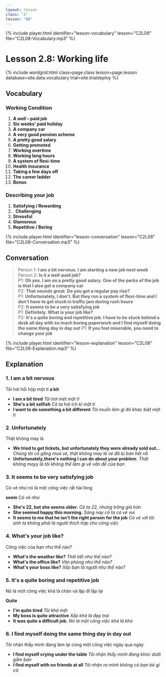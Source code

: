 ```yaml
---
layout: lesson
class: "2"
lesson: "08"
---
```


{% include player.html identifier="lesson-vocabulary" lesson="C2L08" file="C2L08-Vocabulary.mp3" %}
# Lesson 2.8: Working life 

{% include wordgrid.html 
		class=page.class 
		lesson=page.lesson 
		database=site.data.vocabulary 
		trial=site.trialdeploy %}



## Vocabulary

### Working Condition

1. **A well – paid job**
2. **Six weeks’ paid holiday**
3. **A company car**
4. **A very good pension scheme**
5. **A pretty good salary**
6. **Getting promoted**
7. **Working overtime**
8. **Working long hours**
9. **A system of flexi-time**
10. **Health insurance**
11. **Taking a few days off**
12. **The career ladder**
13. **Bonus**


### Describing your job
1. **Satisfying / Rewarding** 
2. . **Challenging**
3. **Stressful** 
4. **Glamorous** 
5. **Repetitive / Boring**





{% include player.html identifier="lesson-conversation" lesson="C2L08" file="C2L08-Conversation.mp3" %}
## Conversation



> Person 1: **I am a bit nervous. I am starting a new job next week**  
> Person 2: **Is it a well-paid job?**  
> P1: **Oh yes. I am on a pretty good salary. One of the perks of the job is that I also get a company car**  
> P2: **That sounds great. Do you get a regular pay rise?**  
> P1: **Unfortunately, I don't. But they run a system of flexi-time and I don't have to get stuck in traffic jam during rush hours**  
> P2: **It seems to be a very satisfying job**  
> P1: **Definitely. What is your job like?**  
> P2: **It's a quite boring and repetitive job. I have to be stuck behind a desk all day with so much boring paperwork and I find myself doing the same thing day in day out**
> P1: **If you feel miserable, you need to change your job**




{% include player.html identifier="lesson-explanation" lesson="C2L08" file="C2L08-Explanation.mp3" %}
## Explanation


### 1. I am a bit nervous 

Tôi hơi hồi hộp một tí 
**a bit**

- **I am a bit tired** *Tôi hơi mệt một tí*
- **She's a bit selfish** *Cô ta hơi ích kỉ một tí*
- **I want to do something a bit different** *Tôi muốn làm gì đó khác biệt một tí*


### 2. Unfortunately

Thật không may là

- **We tried to get tickets, but unfortunately they were already sold out..**. *Chúng tôi cố gắng mua vé, thật không may là vé đã bị bán hết rồi*
- **Unfortunately,there's nothing I can do about your problem**. *Thật không mayy là tôi không thể làm gì về vấn đề của bạn*

### 3. It seems to be very satisfying job

Có vẻ như nó là một công việc rất hài lòng

**seem** Có vẻ như

- **She's 22, but she seems older.** *Cô ta 22, nhưng trông già hơn*
- **She seemed happy this morning.** *Sáng nay cô ta có vẻ vui*
- **It seems to me that he isn't the right person for the job** *Có vẻ với tôi anh ta không phải là người thích hợp cho công việc*

### 4.  What's your job like?

Công việc của bạn như thế nào?


- **What's the weather like?** *Thời tiết như thế nào?*
- **What's the office like?** *Văn phòng như thế nào?*
- **What's your boss like?** *Xếp bạn là người như thế nào?*

### 5.  It's a quite boring and repetitive job

Nó là một công việc khá là chán và lặp đi lặp lại

**Quite**

- **I'm quite tired** *Tôi khá mệt*
- **My boss is quite attractive** *Xếp khá là đẹp trai*
- **It was quite a difficult job.** *Nó là một công việc khá là khó*

### 6. I find myself doing the same thing day in day out

Tôi nhận thấy mình đang làm lại cùng một công việc ngày qua ngày

- **I find myself crying under the table** *Tôi nhận thấy mình đang khóc dưới gầm bàn*
- **I find myself with no friends at all** *Tôi nhận ra mình không có bạn bè gì cả*





 
